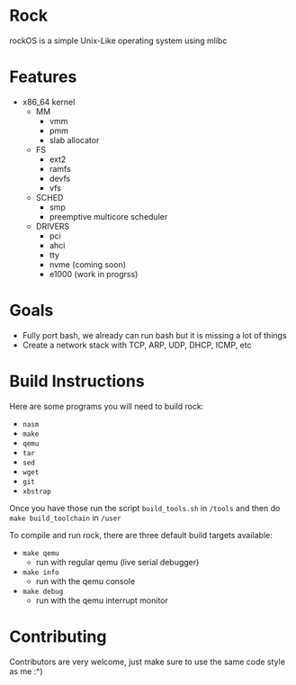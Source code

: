 # Rock

rockOS is a simple Unix-Like operating system using mlibc

# Features

- x86_64 kernel
  - MM
    - vmm
    - pmm
    - slab allocator
  - FS
    - ext2
    - ramfs
    - devfs
    - vfs
  - SCHED
    - smp
    - preemptive multicore scheduler
  - DRIVERS
    - pci
    - ahci
    - tty
    - nvme (coming soon)
    - e1000 (work in progrss)

# Goals
  - Fully port bash, we already can run bash but it is missing a lot of things
  - Create a network stack with TCP, ARP, UDP, DHCP, ICMP, etc

# Build Instructions

Here are some programs you will need to build rock:
  - `nasm`
  - `make`
  - `qemu`
  - `tar`
  - `sed`
  - `wget`
  - `git`
  - `xbstrap`
  
Once you have those run the script `build_tools.sh` in `/tools` and then do `make build_toolchain` in `/user`

To compile and run rock, there are three default build targets available:
  - `make qemu`
    - run with regular qemu (live serial debugger)
  - `make info`
    -  run with the qemu console 
  - `make debug`
    - run with the qemu interrupt monitor

# Contributing

Contributors are very welcome, just make sure to use the same code style as me :^)
